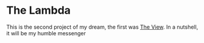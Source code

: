 # The Lambda
This is the second project of my dream, the first was [The View](https://yaoleksa.github.io/theView/). In a nutshell, it will be my humble messenger